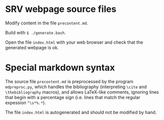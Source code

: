 # SRV webpage source files

Modify content in the file `precontent.md`.

Build with `$ ./generate.bash`.

Open the file `index.html` with your web browser and check that the generated webpage is ok.

# Special markdown syntax
The source file `precontent.md` is preprocessed by the program `mdpreproc.py`, which handles the bibliography (interpreting `\cite` and `\thebibliography` macros), and allows LaTeX-like comments, ignoring lines that begin with a percentage sign (i.e. lines that match the regular expession `^\s*%.*`).

The file `index.html` is autogenerated and should not be modified by hand.
